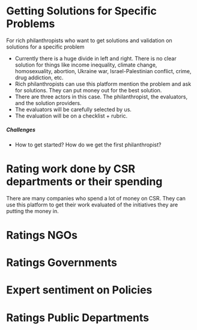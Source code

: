 # Getting Solutions for Specific Problems
For rich philanthropists who want to get solutions and validation on solutions for a specific problem
- Currently there is a huge divide in left and right. There is no clear solution for things like income inequality,
  climate change, homosexuality, abortion, Ukraine war, Israel-Palestinian conflict, crime, drug addiction, etc.
- Rich philanthropists can use this platform mention the problem and ask for solutions. They can put money out for the
  best solution.
- There are three actors in this case. The philanthropist, the evaluators, and the solution providers.
- The evaluators will be carefully selected by us.
- The evaluation will be on a checklist + rubric.

##### Challenges
- How to get started? How do we get the first philanthropist?

# Rating work done by CSR departments or their spending
There are many companies who spend a lot of money on CSR. They can use this platform to get their work evaluated of the
initiatives they are putting the money in.


# Ratings NGOs

# Ratings Governments

# Expert sentiment on Policies

# Ratings Public Departments




